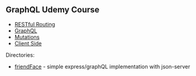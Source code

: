 ## GraphQL Udemy Course

- [RESTful Routing](RESTFUL_ROUTING.md)
- [GraphQL](GRAPHQL.md)
- [Mutations](MUTATIONS.md)
- [Client Side ](CLIENT_SIDE.md)

Directories:

- [friendFace](FriendFace) - simple express/graphQL implementation with json-server
  